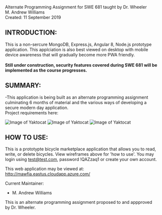Alternate Programming Assignment for SWE 681 taught by Dr. Wheeler<br>
M. Andrew Williams<br>
Created: 11 September 2019

INTRODUCTION:
--------------------
This is a non-sercure MongoDB, Express.js, Angular 8, Node.js prototype application.  This applciation is also best viewed on desktop with mobile device awareness that will gradually become more PWA friendly.<br><br>
**Still under construction, security features covered during SWE 681 will be implemented as the course progresses.**

SUMMARY:
--------------------

-This application is being built as an alternate programming assignment culminating 6 months of material and the various ways of developing a secure modern day application.  
Project requirements here:

![Image of Yaktocat](http://mawfia.com/documents/bicycle1.png)
![Image of Yaktocat](http://mawfia.com/documents/bicycle2.png)
![Image of Yaktocat](http://mawfia.com/documents/bicycle3.png)

HOW TO USE:
---------------------
This is a prototypte bicycle marketplace application that allows you to read, write, or delete bicycles.  View wireframes above for 'how to use'.  You may login using test@test.com, password !QAZzaq1 or create your own account.


This web application may be viewed at: http://mawfia.eastus.cloudapp.azure.com/

Current Maintainer:
 * M. Andrew Williams

This is an alternate programming assignment proposed to and appproved by Dr. Wheeler.
